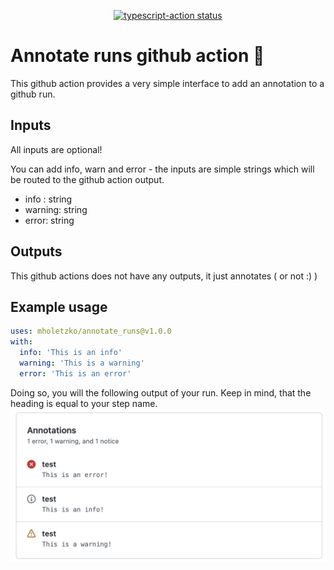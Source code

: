 <p align="center">
  <a href="https://github.com/actions/typescript-action/actions"><img alt="typescript-action status" src="https://github.com/actions/typescript-action/workflows/build-test/badge.svg"></a>
</p>

# Annotate runs github action 🚀

This github action provides a very simple interface to add an annotation to a github run.

## Inputs

All inputs are optional!

You can add info, warn and error - the inputs are simple strings which will be routed
to the github action output.

- info : string
- warning: string
- error: string

## Outputs

This github actions does not have any outputs, it just annotates ( or not :) )

## Example usage

```yml
uses: mholetzko/annotate_runs@v1.0.0
with:
  info: 'This is an info'
  warning: 'This is a warning'
  error: 'This is an error'
```

Doing so, you will the following output of your run. Keep in mind, that the heading is equal to your step name.
![example step output](./assets/action_output.png)
